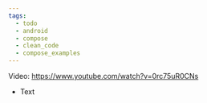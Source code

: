 ```yaml
---
tags:
  - todo
  - android
  - compose
  - clean_code
  - compose_examples
---
```

Video: https://www.youtube.com/watch?v=0rc75uR0CNs
- Text
